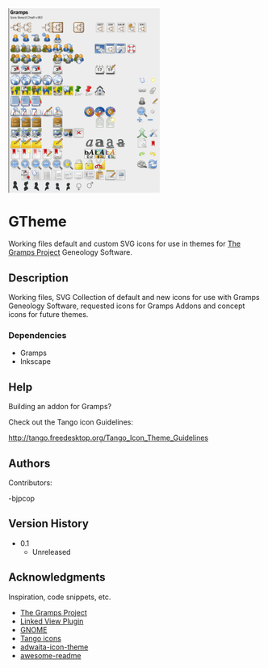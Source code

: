 <img align="center" src="Gramps-Stencil-003.png" width="300">

# GTheme
Working files default and custom SVG icons for use in themes for [The Gramps Project](https://github.com/gramps-project/gramps) Geneology Software.

## Description

Working files, SVG Collection of default and new icons for use with Gramps Geneology Software, requested icons for Gramps Addons and concept icons for future themes.


### Dependencies

* Gramps
* Inkscape

## Help

Building an addon for Gramps?

Check out the Tango icon Guidelines:

http://tango.freedesktop.org/Tango_Icon_Theme_Guidelines

## Authors

Contributors:

-bjpcop

## Version History

* 0.1
    * Unreleased

## Acknowledgments

Inspiration, code snippets, etc.
* [The Gramps Project](https://github.com/gramps-project/gramps)
* [Linked View Plugin](https://github.com/cdhorn/LinkedView)
* [GNOME](https://gitlab.gnome.org/GNOME/)
* [Tango icons](https://commons.wikimedia.org/wiki/Tango_icons)
* [adwaita-icon-theme](https://gitlab.gnome.org/GNOME/adwaita-icon-theme)
* [awesome-readme](https://github.com/matiassingers/awesome-readme)
